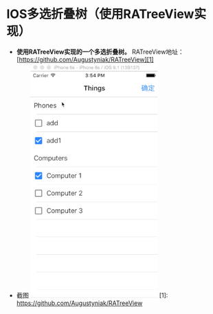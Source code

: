 IOS多选折叠树（使用RATreeView实现）
==============

- **使用RATreeView实现的一个多选折叠树。**
RATreeView地址：[https://github.com/Augustyniak/RATreeView][1]
- 截图
![Alt text](/Screens/animation.gif)
[1]: https://github.com/Augustyniak/RATreeView